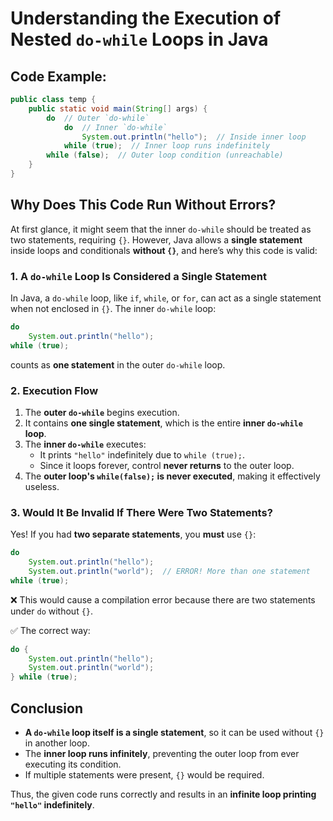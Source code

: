 # Understanding the Execution of Nested `do-while` Loops in Java

## Code Example:
```java
public class temp {
    public static void main(String[] args) {
        do  // Outer `do-while`
            do  // Inner `do-while`
                System.out.println("hello");  // Inside inner loop
            while (true);  // Inner loop runs indefinitely
        while (false);  // Outer loop condition (unreachable)
    }
}
```

## Why Does This Code Run Without Errors?
At first glance, it might seem that the inner `do-while` should be treated as two statements, requiring `{}`. However, Java allows a **single statement** inside loops and conditionals **without `{}`**, and here’s why this code is valid:

### 1. **A `do-while` Loop Is Considered a Single Statement**
In Java, a `do-while` loop, like `if`, `while`, or `for`, can act as a single statement when not enclosed in `{}`. The inner `do-while` loop:
```java
do  
    System.out.println("hello");
while (true);
```
counts as **one statement** in the outer `do-while` loop.

### 2. **Execution Flow**
1. The **outer `do-while`** begins execution.
2. It contains **one single statement**, which is the entire **inner `do-while` loop**.
3. The **inner `do-while`** executes:
   - It prints `"hello"` indefinitely due to `while (true);`.
   - Since it loops forever, control **never returns** to the outer loop.
4. The **outer loop's `while(false);` is never executed**, making it effectively useless.

### 3. **Would It Be Invalid If There Were Two Statements?**
Yes! If you had **two separate statements**, you **must** use `{}`:
```java
do
    System.out.println("hello");
    System.out.println("world");  // ERROR! More than one statement
while (true);
```
❌ This would cause a compilation error because there are two statements under `do` without `{}`.

✅ The correct way:
```java
do {
    System.out.println("hello");
    System.out.println("world");
} while (true);
```

## Conclusion
- **A `do-while` loop itself is a single statement**, so it can be used without `{}` in another loop.
- The **inner loop runs infinitely**, preventing the outer loop from ever executing its condition.
- If multiple statements were present, `{}` would be required.

Thus, the given code runs correctly and results in an **infinite loop printing `"hello"` indefinitely**.


